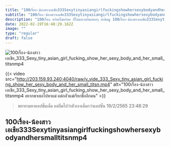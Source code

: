 ```yaml
---
title: "100เรื่อง-น้องสาวเอเชีย333Sexytinyasiangirlfuckingshowhersexybodyandhersmalltitsnmp4"
subtitle: "100เรื่อง-น้องสาวเอเชีย333Sexytinyasiangirlfuckingshowhersexybodyandhersmalltitsnmp4 กลางคืนอย่างห้าว ตอนเช้าอย่างง่วง"
description: "100เรื่อง อร่อยไม่อร่อย ก็โดนหวยกินบ่อยๆ อ่ะคิดดู 100เรื่อง-น้องสาวเอเชีย333Sexytinyasiangirlfuckingshowhersexybodyandhersmalltitsnmp4 19/2/2565 23:48:29"
date: 2022-02-19T16:48:29.162Z
image: ""
type: "regular"
draft: false
---
```


![100เรื่อง-น้องสาวเอเชีย_333_Sexy_tiny_asian_girl_fucking_show_her_sexy_body_and_her_small_titsnmp4](http://203.159.93.240:4040/raw/v_vide_333_Sexy_tiny_asian_girl_fucking_show_her_sexy_body_and_her_small_titsn.jpg)

{{< video src="http://203.159.93.240:4040/raw/v_vide_333_Sexy_tiny_asian_girl_fucking_show_her_sexy_body_and_her_small_titsn.mp4" alt="100เรื่อง-น้องสาวเอเชีย_333_Sexy_tiny_asian_girl_fucking_show_her_sexy_body_and_her_small_titsnmp4 อยากพาเธอไปหาแม่ แต่กลัวแม่เรียกชื่ออีกคน" >}}


> พยายามหาแคปชั่นเด็ด แต่ลืมไปว่าตัวเองเด็ดกว่าแคปชั่น 19/2/2565 23:48:29

## 100เรื่อง-น้องสาวเอเชีย333Sexytinyasiangirlfuckingshowhersexybodyandhersmalltitsnmp4
